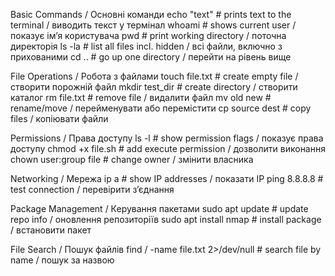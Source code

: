  Basic Commands / Основні команди
echo "text"     # prints text to the terminal / виводить текст у термінал
whoami          # shows current user / показує ім’я користувача
pwd             # print working directory / поточна директорія
ls -la          # list all files incl. hidden / всі файли, включно з прихованими
cd ..           # go up one directory / перейти на рівень вище

File Operations / Робота з файлами
touch file.txt      # create empty file / створити порожній файл
mkdir test_dir      # create directory / створити каталог
rm file.txt         # remove file / видалити файл
mv old new          # rename/move / перейменувати або перемістити
cp source dest      # copy files / копіювати файли

Permissions / Права доступу
ls -l                   # show permission flags / показує права доступу
chmod +x file.sh        # add execute permission / дозволити виконання
chown user:group file   # change owner / змінити власника

Networking / Мережа
ip a             # show IP addresses / показати IP
ping 8.8.8.8     # test connection / перевірити з’єднання

Package Management / Керування пакетами
sudo apt update         # update repo info / оновлення репозиторіїв
sudo apt install nmap   # install package / встановити пакет

 File Search / Пошук файлів
 find / -name file.txt 2>/dev/null   # search file by name / пошук за назвою
